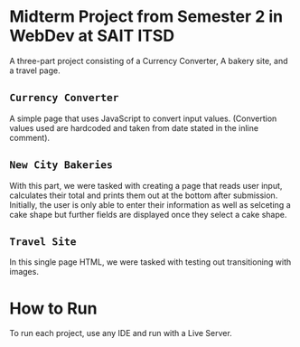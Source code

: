 # Midterm Project from Semester 2 in WebDev at SAIT ITSD
A three-part project consisting of a Currency Converter, A bakery site, and a travel page.

## `Currency Converter`
A simple page that uses JavaScript to convert input values. (Convertion values used are hardcoded and taken from date stated in the inline comment).

## `New City Bakeries`
With this part, we were tasked with creating a page that reads user input, calculates their total and prints them out at the bottom after submission.
Initially, the user is only able to enter their information as well as selceting a cake shape but further fields are displayed once they select a cake shape.

## `Travel Site`
In this single page HTML, we were tasked with testing out transitioning with images.

# How to Run
To run each project, use any IDE and run with a Live Server.
